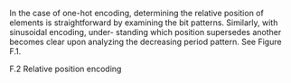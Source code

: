 In the case of one-hot encoding, determining the relative position of elements is
straightforward by examining the bit patterns. Similarly, with sinusoidal encoding, under-
standing which position supersedes another becomes clear upon analyzing the decreasing
period pattern. See Figure F.1.

F.2 Relative position encoding